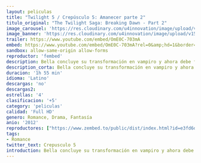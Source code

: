 ```yaml
---
layout: peliculas
title: "Twilight 5 / Crepúsculo 5: Amanecer parte 2"
titulo_original: "The Twilight Saga: Breaking Dawn - Part 2"
image_carousel: 'https://res.cloudinary.com/u4innovation/image/upload/v1565064910/crespusculo5-min_hsmvqu.jpg'
image_banner: 'https://res.cloudinary.com/u4innovation/image/upload/v1565064914/crepusculo-1-min_outol1.jpg'
trailer: https://www.youtube.com/embed/OmE0C-703mA
embed: https://www.youtube.com/embed/OmE0C-703mA?rel=0&amp;hd=1&border=0&wmode=opaque&enablejsapi=1&modestbranding=1&controls=1&showinfo=1
sandbox: allow-same-origin allow-forms
reproductor: 'fembed'
description: Bella concluye su transformación en vampiro y ahora debe familiarizarse con su nueva condición. Con el nacimiento de Renesmee, la familia Cullen deberá protegerse ante la amenaza de los Volturi ya que existe una ley para los vampiros que prohíbe a todos los clanes convertir a niños, pues son difíciles de controlar y pueden generar auténticas masacres que pongan en peligro la secreta existencia de los vampiros... Segunda parte de la adaptación de "Amanecer" que supone la quinta entrega de la franquicia cinematográfica Crepúsculo, basada en las novelas de Stephenie Meyer.
description_corta: Bella concluye su transformación en vampiro y ahora debe familiarizarse con su nueva condición. Con el nacimiento de Renesmee, la familia Cullen deberá protegerse ante la amenaza de los Volturi ya que existe una ley para los vampiros que prohíbe a todos los clanes convertir a...
duracion: '1h 55 min'
idioma: 'Latino'
descargas: 'no'
descargas2:
estrellas: '4'
clasificacion: '+5'
category: 'peliculas'
calidad: 'Full HD'
genero: Romance, Drama, Fantasía
anio: '2012'
reproductores: ["https://www.zembed.to/public/dist/index.html?id=e3fd6d5e610d84f47d2b30fda6e3e941&title=The%20Twilight%20Saga:%20Breaking%20Dawn%20-%20Part%202","https://upstream.to/embed-b5da8mkr9k97.html","https://www.ilovefembed.best/v/kerqxt3zxpgejmm","https://gdriveplayer.co/embed2.php?link=qYlRJSGFz2wUcA%252FGsEbmRQOj0GTn2Om37nw1NvaxwUosbTm6S%252FzPPXAmIhSYbzeXJaWYLzFMvXarbVh%252FZFibRx2PB1UdS4fAOKd6g21waxy2VFY95z%252FASb8M%252F0WvUO9ylc7lsqNxQW1lfeX6EirA9w71nOBq6aIXi%252BL6wRNCvJ6WJBpDZ%252F5yUVmvb5sxROzp8N9XpKhK2Gr91rixVgLjD30k1GwV5Nwdcb5rc0ff%252BbsNoY0SZXjTjIA4ywM0Kjfu4%253D"]
tags:
- Romance
twitter_text: Crepusculo 5
introduction: Bella concluye su transformación en vampiro y ahora debe familiarizarse con su nueva condición. Con el nacimiento de Renesmee, la familia Cullen deberá protegerse ante la amenaza de los Volturi ya que existe una ley para los vampiros que prohíbe a todos los clanes convertir a.....
---
```



 







